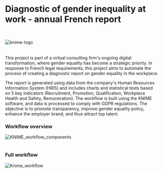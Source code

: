 # Diagnostic of gender inequality at work - annual French report
<br>

![knime-logo](https://github.com/ZofiaQlt/professional_inequalities_knime/assets/67431758/14e66712-5b7a-42e2-bedf-724797c9a3e6)
<br><br><br>
This project is part of a virtual consulting firm's ongoing digital transformation, where gender equality has become a strategic priority. In response to French legal requirements, this project aims to automate the process of creating a diagnostic report on gender equality in the workplace.

The report is generated using data from the company's Human Resources Information System (HRIS) and includes charts and statistical tests based on 5 key indicators (Recruitment, Promotion, Qualification, Workplace Health and Safety, Remuneration). The workflow is built using the KNIME software, and data is processed to comply with GDPR regulations. The objective is to promote transparency, improve gender equality policy, enhance the employer brand, and thus attract top talent.
<br>
### Workflow overview
![KNIME_workflow_components](https://github.com/ZofiaQlt/professional_inequalities_knime/assets/67431758/7f260665-aef3-412c-8a04-64501770bf01)
<br><br>
### Full workflow
![Knime_workflow](https://github.com/ZofiaQlt/professional_inequalities_knime/assets/67431758/8e5a5da3-4ca4-4fc8-bd12-5cf9e04149de)
